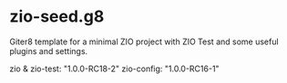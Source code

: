 # zio-seed.g8
Giter8 template for a minimal ZIO project with ZIO Test and some useful plugins and settings.

zio & zio-test: "1.0.0-RC18-2"
zio-config: "1.0.0-RC16-1"
